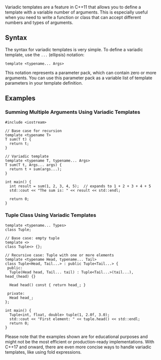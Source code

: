 Variadic templates are a feature in C++11 that allows you to define a template with a variable number of arguments. This is especially useful when you need to write a function or class that can accept different numbers and types of arguments.

## Syntax

The syntax for variadic templates is very simple. To define a variadic template, use the `...` (ellipsis) notation:

```
template <typename... Args>
```

This notation represents a parameter pack, which can contain zero or more arguments. You can use this parameter pack as a variable list of template parameters in your template definition.

## Examples

### Summing Multiple Arguments Using Variadic Templates

```
#include <iostream>

// Base case for recursion
template <typename T>
T sum(T t) {
  return t;
}

// Variadic template
template <typename T, typename... Args>
T sum(T t, Args... args) {
  return t + sum(args...);
}

int main() {
  int result = sum(1, 2, 3, 4, 5);  // expands to 1 + 2 + 3 + 4 + 5
  std::cout << "The sum is: " << result << std::endl;

  return 0;
}
```

### Tuple Class Using Variadic Templates

```
template <typename... Types>
class Tuple;

// Base case: empty tuple
template <>
class Tuple<> {};

// Recursive case: Tuple with one or more elements
template <typename Head, typename... Tail>
class Tuple<Head, Tail...> : public Tuple<Tail...> {
 public:
  Tuple(Head head, Tail... tail) : Tuple<Tail...>(tail...), head_(head) {}

  Head head() const { return head_; }

 private:
  Head head_;
};

int main() {
  Tuple<int, float, double> tuple(1, 2.0f, 3.0);
  std::cout << "First element: " << tuple.head() << std::endl;
  return 0;
}
```

Please note that the examples shown are for educational purposes and might not be the most efficient or production-ready implementations. With C++17 and onward, there are even more concise ways to handle variadic templates, like using fold expressions.